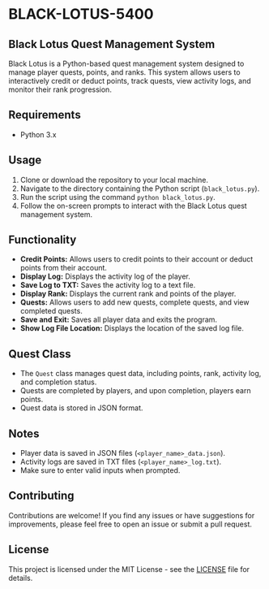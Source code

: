 # BLACK-LOTUS-5400
## Black Lotus Quest Management System

Black Lotus is a Python-based quest management system designed to manage player quests, points, and ranks. This system allows users to interactively credit or deduct points, track quests, view activity logs, and monitor their rank progression.

## Requirements
- Python 3.x

## Usage
1. Clone or download the repository to your local machine.
2. Navigate to the directory containing the Python script (`black_lotus.py`).
3. Run the script using the command `python black_lotus.py`.
4. Follow the on-screen prompts to interact with the Black Lotus quest management system.

## Functionality
- **Credit Points:** Allows users to credit points to their account or deduct points from their account.
- **Display Log:** Displays the activity log of the player.
- **Save Log to TXT:** Saves the activity log to a text file.
- **Display Rank:** Displays the current rank and points of the player.
- **Quests:** Allows users to add new quests, complete quests, and view completed quests.
- **Save and Exit:** Saves all player data and exits the program.
- **Show Log File Location:** Displays the location of the saved log file.

## Quest Class
- The `Quest` class manages quest data, including points, rank, activity log, and completion status.
- Quests are completed by players, and upon completion, players earn points.
- Quest data is stored in JSON format.

## Notes
- Player data is saved in JSON files (`<player_name>_data.json`).
- Activity logs are saved in TXT files (`<player_name>_log.txt`).
- Make sure to enter valid inputs when prompted.

## Contributing
Contributions are welcome! If you find any issues or have suggestions for improvements, please feel free to open an issue or submit a pull request.

## License
This project is licensed under the MIT License - see the [LICENSE](LICENSE) file for details.

